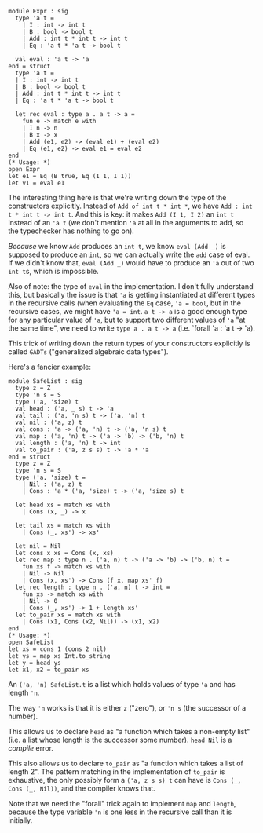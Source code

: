     module Expr : sig
      type 'a t =
        | I : int -> int t
        | B : bool -> bool t
        | Add : int t * int t -> int t
        | Eq : 'a t * 'a t -> bool t

      val eval : 'a t -> 'a
    end = struct
      type 'a t =
      | I : int -> int t
      | B : bool -> bool t
      | Add : int t * int t -> int t
      | Eq : 'a t * 'a t -> bool t

      let rec eval : type a . a t -> a =
        fun e -> match e with
        | I n -> n
        | B x -> x
        | Add (e1, e2) -> (eval e1) + (eval e2)
        | Eq (e1, e2) -> eval e1 = eval e2
    end
    (* Usage: *)
    open Expr
    let e1 = Eq (B true, Eq (I 1, I 1))
    let v1 = eval e1

The interesting thing here is that we're writing down the type of the constructors explicitly. Instead of `Add of int t * int *`, we have `Add : int t * int t -> int t`. And this is key: it makes `Add (I 1, I 2)` an `int t` instead of an `'a t` (we don't mention `'a` at all in the arguments to add, so the typechecker has nothing to go on).

_Because_ we know `Add` produces an `int t`, we know `eval (Add _)` is supposed to produce an `int`, so we can actually write the `add` case of eval. If we didn't know that, `eval (Add _)` would have to produce an `'a` out of two `int t`s, which is impossible.

Also of note: the type of `eval` in the implementation. I don't fully understand this, but basically the issue is that `'a` is getting instantiated at different types in the recursive calls (when evaluating the `Eq` case, `'a = bool`, but in the recursive cases, we might have `'a = int`. `a t -> a` is a good enough type for any particular value of `'a`, but to support two different values of `'a` "at the same time", we need to write `type a . a t -> a` (i.e. `forall 'a : 'a t -> 'a).

This trick of writing down the return types of your constructors explicitly is called `GADTs` ("generalized algebraic data types").

Here's a fancier example:

    module SafeList : sig
      type z = Z
      type 'n s = S
      type ('a, 'size) t
      val head : ('a, _ s) t -> 'a
      val tail : ('a, 'n s) t -> ('a, 'n) t
      val nil : ('a, z) t
      val cons : 'a -> ('a, 'n) t -> ('a, 'n s) t
      val map : ('a, 'n) t -> ('a -> 'b) -> ('b, 'n) t
      val length : ('a, 'n) t -> int
      val to_pair : ('a, z s s) t -> 'a * 'a
    end = struct
      type z = Z
      type 'n s = S
      type ('a, 'size) t =
        | Nil : ('a, z) t
        | Cons : 'a * ('a, 'size) t -> ('a, 'size s) t

      let head xs = match xs with
        | Cons (x, _) -> x

      let tail xs = match xs with
        | Cons (_, xs') -> xs'

      let nil = Nil
      let cons x xs = Cons (x, xs)
      let rec map : type n . ('a, n) t -> ('a -> 'b) -> ('b, n) t =
        fun xs f -> match xs with
        | Nil -> Nil
        | Cons (x, xs') -> Cons (f x, map xs' f)
      let rec length : type n . ('a, n) t -> int =
        fun xs -> match xs with
        | Nil -> 0
        | Cons (_, xs') -> 1 + length xs'
      let to_pair xs = match xs with
        | Cons (x1, Cons (x2, Nil)) -> (x1, x2)
    end
    (* Usage: *)
    open SafeList
    let xs = cons 1 (cons 2 nil)
    let ys = map xs Int.to_string
    let y = head ys
    let x1, x2 = to_pair xs

An `('a, 'n) SafeList.t` is a list which holds values of type `'a` and has length `'n`.

The way `'n` works is that it is either `z` ("zero"), or `'n s` (the successor of a number).

This allows us to declare `head` as "a function which takes a non-empty list" (i.e. a list whose length is the successor some number). `head Nil` is a _compile_ error.

This also allows us to declare `to_pair` as "a function which takes a list of length 2". The pattern matching in the implementation of `to_pair` is exhaustive, the only possibly form a `('a, z s s) t` can have is `Cons (_, Cons (_, Nil))`, and the compiler knows that.

Note that we need the "forall" trick again to implement `map` and `length`, because the type variable `'n` is one less in the recursive call than it is initially.
